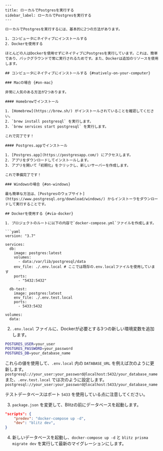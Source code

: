 ```mdx
---
title: ローカルでPostgresを実行する
sidebar_label: ローカルでPostgresを実行する
---

ローカルでPostgresを実行するには、基本的に2つの方法があります。

1. コンピュータにネイティブにインストールする
2. Dockerを使用する

ほとんどの人はDockerを使用せずにネイティブにPostgresを実行しています。これは、簡単であり、バックグラウンドで常に実行されるためです。また、Dockerは追加のリソースを使用します。

## コンピュータにネイティブにインストールする {#natively-on-your-computer}

### Macの場合 {#on-mac}

非常に人気のある方法が2つあります。

#### Homebrewでインストール

1. [Homebrew](https://brew.sh/) がインストールされていることを確認してください。
2. `brew install postgresql` を実行します。
3. `brew services start postgresql` を実行します。

これで完了です！

#### Postgres.appでインストール

1. [Postgres.app](https://postgresapp.com/) にアクセスします。
2. アプリをダウンロードしてインストールします。
3. アプリを開いて「初期化」をクリックし、新しいサーバーを作成します。

これで準備完了です！

### Windowsの場合 {#on-windows}

最も簡単な方法は、[Postgresのウェブサイト](https://www.postgresql.org/download/windows/) からインストーラをダウンロードして実行することです。

## Dockerを使用する {#via-docker}

1. プロジェクトのルートに以下の内容で`docker-compose.yml`ファイルを作成します。

```yaml
version: "3.7"

services:
  db:
    image: postgres:latest
    volumes:
      - data:/var/lib/postgresql/data
    env_file: ./.env.local # ここでは既存の.env.localファイルを使用しています
    ports:
      - "5432:5432"

  db-test:
    image: postgres:latest
    env_file: ./.env.test.local
    ports:
      - 5433:5432

volumes:
  data:
```

2. `.env.local` ファイルに、Dockerが必要とする3つの新しい環境変数を追加します。

```bash
POSTGRES_USER=your_user
POSTGRES_PASSWORD=your_password
POSTGRES_DB=your_database_name
```

これらの値を使用して、`.env.local` 内の `DATABASE_URL` を例えば次のように更新します。
`postgresql://your_user:your_password@localhost:5432/your_database_name`
また、`.env.test.local` では次のように設定します。
`postgresql://your_user:your_password@localhost:5433/your_database_name`

テストデータベースはポート `5433` を使用している点に注意してください。

3. `package.json` を変更して、Blitzの前にデータベースを起動します。

```json
"scripts": {
    "predev": "docker-compose up -d",
    "dev": "blitz dev",
}
```

4. 新しいデータベースを起動し、`docker-compose up -d` と
   `blitz prisma migrate dev` を実行して最新のマイグレーションにします。
```
